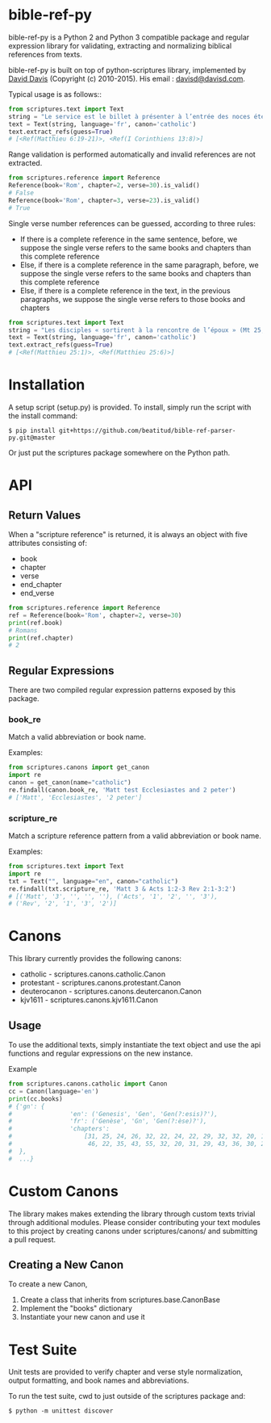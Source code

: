 # bible-ref-py


bible-ref-py is a Python 2 and Python 3 compatible package and regular
expression library for validating, extracting and normalizing biblical
references from texts.

bible-ref-py is built on top of python-scriptures library, implemented by 
[David Davis](http://www.davisd.com/projects/python-scriptures/) (Copyright (c) 2010-2015). His email : [davisd@davisd.com](mailto:davisd@davisd.com).


Typical usage is as follows::
````python
from scriptures.text import Text
string = "Le service est le billet à présenter à l’entrée des noces éternelles. Ce qui reste de la vie au seuil de l’éternité, ce n’est pas ce que nous avons gagné, mais ce que nous avons donné (cf. Mt 6, 19-21 ; 1Co 13, 8)"
text = Text(string, language='fr', canon='catholic')
text.extract_refs(guess=True)
# [<Ref(Matthieu 6:19-21)>, <Ref(I Corinthiens 13:8)>]
````

Range validation is performed automatically and invalid references are not
extracted.
````python
from scriptures.reference import Reference
Reference(book='Rom', chapter=2, verse=30).is_valid()
# False
Reference(book='Rom', chapter=3, verse=23).is_valid()
# True
````

Single verse number references can be guessed, according to three rules:
- If there is a complete reference in the same sentence, before, we suppose the single verse refers to the same books and chapters than this complete reference
- Else, if there is a complete reference in the same paragraph, before, we suppose the single verse refers to the same books and chapters than this complete reference
- Else, if there is a complete reference in the text, in the previous paragraphs, we suppose the single verse refers to those books and chapters


````python
from scriptures.text import Text
string = "Les disciples « sortirent à la rencontre de l’époux » (Mt 25, 1). Puis : « Voici l’époux, sortez à sa rencontre ! » (v. 6)." 
text = Text(string, language='fr', canon='catholic')
text.extract_refs(guess=True)
# [<Ref(Matthieu 25:1)>, <Ref(Matthieu 25:6)>]
````

Installation
============

A setup script (setup.py) is provided.  To install, simply run the script with
the install command:
````shell
$ pip install git+https://github.com/beatitud/bible-ref-parser-py.git@master
````

Or just put the scriptures package somewhere on the Python path.


API
===

Return Values
-------------

When a "scripture reference" is returned, it is always an object with five attributes
consisting of:
- book
- chapter
- verse
- end_chapter
- end_verse

```python
from scriptures.reference import Reference
ref = Reference(book='Rom', chapter=2, verse=30)
print(ref.book)
# Romans
print(ref.chapter)
# 2
```


Regular Expressions
-------------------

There are two compiled regular expression patterns exposed by this package.

### book_re


Match a valid abbreviation or book name.

Examples:
````python
from scriptures.canons import get_canon
import re
canon = get_canon(name="catholic")
re.findall(canon.book_re, 'Matt test Ecclesiastes and 2 peter')
# ['Matt', 'Ecclesiastes', '2 peter']    
````


### scripture_re

Match a scripture reference pattern from a valid abbreviation or book name.

Examples:
````python
from scriptures.text import Text
import re
txt = Text("", language="en", canon="catholic")
re.findall(txt.scripture_re, 'Matt 3 & Acts 1:2-3 Rev 2:1-3:2')
# [('Matt', '3', '', '', ''), ('Acts', '1', '2', '', '3'),
# ('Rev', '2', '1', '3', '2')]
````


Canons
================

This library currently provides the following canons:
* catholic - scriptures.canons.catholic.Canon
* protestant - scriptures.canons.protestant.Canon
* deuterocanon - scriptures.canons.deutercanon.Canon
* kjv1611 - scriptures.canons.kjv1611.Canon

Usage
-----

To use the additional texts, simply instantiate the text object and use the api
functions and regular expressions on the new instance.

Example

````python
from scriptures.canons.catholic import Canon
cc = Canon(language='en')
print(cc.books)
# {'gn': {
#                'en': ('Genesis', 'Gen', 'Gen(?:esis)?'),
#                'fr': ('Genèse', 'Gn', 'Gen(?:èse)?'),
#                'chapters':
#                    [31, 25, 24, 26, 32, 22, 24, 22, 29, 32, 32, 20, 18, 24, 21, 16, 27, 33, 38, 18, 34, 24, 20, 67, 34, 35,
#                     46, 22, 35, 43, 55, 32, 20, 31, 29, 43, 36, 30, 23, 23, 57, 38, 34, 34, 28, 34, 31, 22, 33, 26]
#  },
#  ...}
````


Custom Canons
============

The library makes makes extending the library through custom texts
trivial through additional modules.  Please consider contributing your text
modules to this project by creating canons under scriptures/canons/ and submitting
a pull request.


Creating a New Canon
-------------------

To create a new Canon,

1) Create a class that inherits from scriptures.base.CanonBase
2) Implement the "books" dictionary
3) Instantiate your new canon and use it


Test Suite
==========

Unit tests are provided to verify chapter and verse style normalization, output
formatting, and book names and abbreviations.

To run the test suite, cwd to just outside of the scriptures package and:
```
$ python -m unittest discover
```
